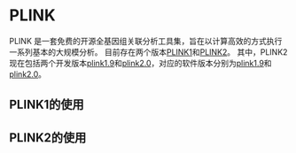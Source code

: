 # PLINK 
PLINK 是一套免费的开源全基因组关联分析工具集，旨在以计算高效的方式执行一系列基本的大规模分析。
目前存在两个版本[PLINK1](https://zzz.bwh.harvard.edu/plink/index.shtml)和[PLINK2](https://www.cog-genomics.org/plink2/)。
其中，PLINK2现在包括两个开发版本[plink1.9](https://pmc.ncbi.nlm.nih.gov/articles/PMC1950838/)和[plink2.0](https://academic.oup.com/gigascience/article/4/1/s13742-015-0047-8/2707533?login=false)，对应的软件版本分别为[plink1.9](https://www.cog-genomics.org/plink/1.9/)和[plink2.0](https://www.cog-genomics.org/plink/2.0/)。

## PLINK1的使用


## PLINK2的使用
